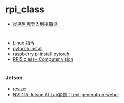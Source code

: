# rpi_class
* [從序列埠登入到樹莓派](https://www.raspberrypi.com.tw/tag/pl2303hx/)
#
* [Linux 指令](https://blog.techbridge.cc/2017/12/23/linux-commnd-line-tutorial/)
* [pytorch install](https://gist.github.com/akaanirban/621e63237e63bb169126b537d7a1d979)
* [raspberry pi install pytorch](https://eide.ai/rpi4/pytorch/2020/06/30/pytorch-raspberry.html)
* [RPI5 class+ Computer vision](https://drive.google.com/drive/folders/10I1ek_MGY__m6SVNJDZIldHqocwlrImU?usp=drive_link)
#
### Jetson
* [resize](https://blog.csdn.net/Sugar1652/article/details/131738111?spm=1001.2101.3001.6650.2&utm_medium=distribute.pc_relevant.none-task-blog-2%7Edefault%7EBlogCommendFromBaidu%7ERate-2-131738111-blog-118530281.235%5Ev43%5Epc_blog_bottom_relevance_base9&depth_1-utm_source=distribute.pc_relevant.none-task-blog-2%7Edefault%7EBlogCommendFromBaidu%7ERate-2-131738111-blog-118530281.235%5Ev43%5Epc_blog_bottom_relevance_base9&utm_relevant_index=5)
* [NVIDIA Jetson AI Lab範例：text-generation-webui](https://blog.cavedu.com/2024/06/15/nvidia-jetson-ai-lab-text-generation-webui/?fbclid=IwY2xjawJZyxxleHRuA2FlbQIxMAABHUavlnH9fxco7x2f2piRxXvGXO_JjWHGUyd8xmUnkIQBZ07iziWQdwBspQ_aem_xArIMw6P20O1uqWjN8FBcw)
